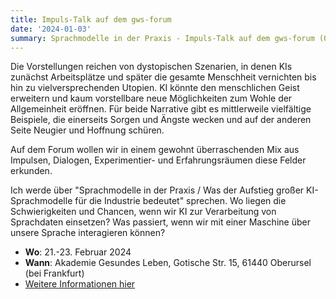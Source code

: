 ```yaml
---
title: Impuls-Talk auf dem gws-forum
date: '2024-01-03'
summary: Sprachmodelle in der Praxis - Impuls-Talk auf dem gws-forum (Oberursel, bei Frankfurt)
---
```


Die Vorstellungen reichen von dystopischen Szenarien, in denen KIs zunächst Arbeitsplätze und später die gesamte Menschheit vernichten bis hin zu vielversprechenden Utopien. KI könnte den menschlichen Geist erweitern und kaum vorstellbare neue Möglichkeiten zum Wohle der Allgemeinheit eröffnen. Für beide Narrative gibt es mittlerweile vielfältige Beispiele, die einerseits Sorgen und Ängste wecken und auf der anderen Seite Neugier und Hoffnung schüren. 

Auf dem Forum wollen wir in einem gewohnt überraschenden Mix aus Impulsen, Dialogen, Experimentier- und Erfahrungsräumen diese Felder erkunden.

Ich werde über "Sprachmodelle in der Praxis / Was der Aufstieg großer KI-Sprachmodelle für die Industrie bedeutet" sprechen. Wo liegen die Schwierigkeiten und Chancen, wenn wir KI zur Verarbeitung von Sprachdaten einsetzen? Was passiert, wenn wir mit einer Maschine über unsere Sprache interagieren können?

- **Wo**: 21.-23. Februar 2024
- **Wann**: Akademie Gesundes Leben, Gotische Str. 15, 61440 Oberursel (bei Frankfurt)
- [Weitere Informationen hier](https://www.gws-netzwerk.de/forum/2024/)

